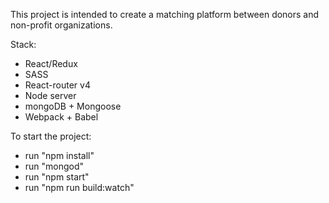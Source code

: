 This project is intended to create a matching platform between donors and non-profit organizations. 

Stack:
  - React/Redux
  - SASS
  - React-router v4
  - Node server
  - mongoDB + Mongoose
  - Webpack + Babel


To start the project:
  - run "npm install"
  - run "mongod"
  - run "npm start"
  - run "npm run build:watch"


